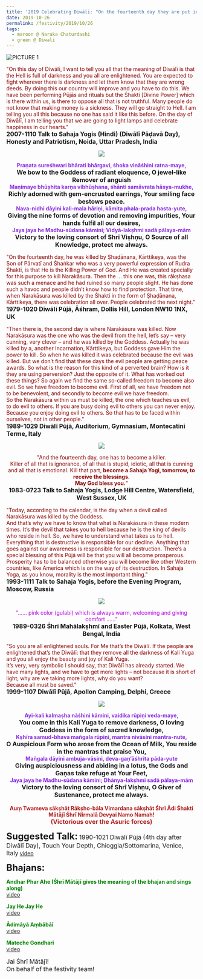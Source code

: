 ```yaml
---
title: '2019 Celebrating Diwālī: "On the fourteenth day they are put in the Hell. So that’s called as Naraka Chaturdaśhī" '
date: 2019-10-26
permalink: /festivity/2019/10/26
tags:
  - maroon @ Naraka Chaturdashi
  - green @ Diwali
---
```


![PICTURE 1](/images/image1.png)

<p>
<font color="DarkRed">"On this day of Diwālī, I want to tell you all that the meaning of Diwālī is that the Hell is full of darkness and you all are enlightened. You are expected to fight wherever there is darkness and let them know that they are wrong deeds. By doing this our country will improve and you have to do this. We have been performing Pūjās and rituals but the Śhakti [Divine Power] which is there within us, is there to oppose all that is not truthful. Many people do not know that making money is a sickness. They will go straight to Hell. I am telling you all this because no one has said it like this before. On the day of Diwālī, I am telling you that we are going to light lamps and celebrate happiness in our hearts."</font><br>
<font size="+0"><b>2007-1110 Talk to Sahaja Yogis (Hindi) (Diwālī Pāḍavā Day), Honesty and Patriotism, Noida, Uttar Pradesh, India</b></font>
</p>

<div style="text-align: center"><img src="https://pub-1e517d8c73a64c9c82977d676b1fff72.r2.dev/image224.png" /></div>

<p style="text-align:center;">
<font color="BlueViolet"><b>Praṇata sureśhwari bhārati bhārgavi, śhoka vināśhini ratna-maye,</b></font><br>
<font size="+0"><b>We bow to the Goddess of radiant eloquence, O jewel-like Remover of anguish</b></font><br>
<font color="BlueViolet"><b>Maṇimaye bhūṣhita karṇa vibhūṣhana, śhānti samāvrata hāsya-mukhe,</b></font><br>
<font size="+0"><b>Richly adorned with gem-encrusted earrings, Your smiling face bestows peace.</b></font><br>
<font color="BlueViolet"><b>Nava-nidhi dāyini kali-mala hāriṇi, kāmita phala-prada hasta-yute,</b></font><br>
<font size="+0"><b>Giving the nine forms of devotion and removing impurities, Your hands fulfil all our desires,</b></font><br>
<font color="BlueViolet"><b>Jaya jaya he Madhu-sūdana kāmini; Vidyā-lakṣhmi sadā pālaya-mām</b></font><br>
<font size="+0"><b>Victory to the loving consort of Shrī Viṣhṇu, O Source of all Knowledge, protect me always.</b></font>
</p>

<p>
<font color="DarkRed">"On the fourteenth day, he was killed by Ṣhaḍānana, Kārttikeya, was the Son of Pārvatī and Śhaṅkar who was a very powerful expression of Rudra Śhakti, is that He is the Killing Power of God. And He was created specially for this purpose to kill Narakāsura. Then the ... this one was, this rākṣhasa was such a menace and he had ruined so many people slight. He has done such a havoc and people didn’t know how to find protection.
That time, when Narakāsura was killed by the Śhakti in the form of Ṣhaḍānana, Kārttikeya, there was celebration all over. People celebrated the next night."</font><br>
<font size="+0"><b>1979-1020 Diwālī Pūjā, Āśhram, Dollis Hill, London NW10 1NX, UK</b></font>
</p>

<p>
<font color="DarkRed">"Then there is, the second day is where Narakāsura was killed. Now Narakāsura was the one who was the devil from the hell, let’s say – very cunning, very clever – and he was killed by the Goddess. Actually he was killed by a, another Incarnation, Kārttikeya, but Goddess gave Him the power to kill. So when he was killed it was celebrated because the evil was killed. But we don’t find that these days the evil people are getting peace awards. So what is the reason for this kind of a perverted brain? How is it they are using perversion? Just the opposite of it. What has worked out these things? So again we find the same so-called freedom to become also evil. So we have freedom to become evil. First of all, we have freedom not to be benevolent, and secondly to become evil we have freedom.<br>
So the Narakāsura within us must be killed, the one which teaches us evil, to do evil to others. If you are busy doing evil to others you can never enjoy. Because you enjoy doing evil to others. So that has to be faced within ourselves, not in other people."</font><br>
<font size="+0"><b>1989-1029 Diwālī Pūjā, Auditorium, Gymnasium, Montecatini Terme, Italy</b></font>
</p>

<div style="text-align: center"><img src="/images/image225.png" /></div>

<p style="text-align:center;">
<font color="DarkRed">"And the fourteenth day, one has to become a killer.<br>
Killer of all that is ignorance, of all that is stupid, idiotic, all that is cunning and all that is emotional. Kill that part, <b>become a Sahaja Yogi, tomorrow, to receive the blessings.<br>
May God bless you.</b>"</font><br>
<font size="+0"><b>1983-0723 Talk to Sahaja Yogis, Lodge Hill Centre, Watersfield, West Sussex, UK
</b></font>
</p>

<p>
<font color="DarkRed">"Today, according to the calendar, is the day when a devil called Narakāsura was killed by the Goddess.<br>
And that’s why we have to know that what is Narakāsura in these modern times. It’s the devil that takes you to hell because he is the king of devils who reside in hell. So, we have to understand what takes us to hell. Everything that is destructive is responsible for our decline. Anything that goes against our awareness is responsible for our destruction. There’s a special blessing of this Pūjā will be that you will all become prosperous. Prosperity has to be balanced otherwise you will become like other Western countries, like America which is on the way of its destruction. In Sahaja Yoga, as you know, morality is the most important thing."</font><br>
<font size="+0"><b>1993-1111 Talk to Sahaja Yogis, before the Evening Program, Moscow, Russia</b></font>
</p>

<div style="text-align: center"><img src="/images/image226.png" /></div>

<p style="text-align:center;">
<font color="BlueVioletd">"...... pink color (gulabi) which is always warm, welcoming and giving comfort ......"</font><br>
<font size="+0"><b>1989-0326 Śhrī Mahālakṣhmī and Easter Pūjā, Kolkata, West Bengal, India
</b></font>
</p>

<p>
<font color="DarkRed">"So you are all enlightened souls. For Me that’s the Diwālī. If the people are enlightened that’s the Diwālī: that they remove all the darkness of Kali Yuga and you all enjoy the beauty and joy of Kali Yuga.<br>
It’s very, very symbolic I should say, that Diwālī has already started. We have many lights, and we have to get more lights – not because it is short of light; why are we taking more lights, why do you want?<br>
Because all must be saved."</font><br>
<font size="+0"><b>1999-1107 Diwālī Pūjā, Apollon Camping, Delphi, Greece</b></font>
</p>

<div style="text-align: center"><img src="/images/image227.png" /></div>

<p style="text-align:center;">
<font color="BlueViolet"><b>Ayi-kali kalmaṣha nāśhini kāmini, vaidika rūpiṇi veda-maye,</b></font><br>
<font size="+0"><b>You come in this Kali Yuga to remove darkness, O loving Goddess in the form of sacred knowledge,</b></font><br>
<font color="BlueViolet"><b>Kṣhīra samud-bhava mañgala rūpiṇi, mantra nivāsini mantra-nute,</b></font><br>
<font size="+0"><b>O Auspicious Form who arose from the Ocean of Milk, You reside in the mantras that praise You,</b></font><br>
<font color="BlueViolet"><b>Mañgala dāyini ambuja-vāsini, deva-gaṇ’āśhrita pāda-yute</b></font><br>
<font size="+0"><b>Giving auspiciousness and abiding in a lotus, the Gods and Gaṇas take refuge at Your Feet,</b></font><br>
<font color="BlueViolet"><b>Jaya jaya he Madhu-sūdana kāmini; Dhānya-lakṣhmi sadā pālaya-mām</b></font><br> 
<font size="+0"><b>Victory to the loving consort of Shrī Viṣhṇu, O Giver of Sustenance, protect me always.</b></font><br> 
<br>
<font color="FireBrick"><b>Auṃ Twameva sākṣhāt Rākṣho-bāla Vimardana sākṣhāt Śhrī Ādi Śhakti Mātājī Śhrī Nirmalā Devyai Namo Namah!</b></font><br>  	
<font color="FireBrick"><font size="+0"><b>(Victorious over the Asuric forces)</b></font></font><br> 
</p>

<font size="+2"><b>Suggested Talk:</b></font> 
<font size="+0">1990-1021 Diwālī Pūjā (4th day after Diwālī Day), Touch Your Depth, Chioggia/Sottomarina, Venice, Italy</font>
<a href="https://www.youtube.com/watch?v=KaxWGDOE1aQ"> video</a><br>

<font size="+2"><b>Bhajans:</b></font>

<p>
<font color="green"><b>Andhar Phar Ahe (Śhrī Mātājī gives the meaning of the bhajan and sings along)</b></font><br>
<a href="https://seven-teams.github.io/Videos_Links.html"> video</a><br>
</p>

<p>
<font color="green"><b>Jay He Jay He</b></font><br>
<a href="https://www.youtube.com/watch?v=BM9TIVx2h3M">video</a>
</p>

<p>
<font color="green"><b>Ādimāyā Aṃbābāī</b></font><br>
<a href="https://seven-teams.github.io/Videos_Links.html">video</a>
</p>
 
<p>
<font color="green"><b>Mateche Gondhari</b></font><br>
<a href="https://www.youtube.com/watch?v=6HVszNo1EBo">video</a> 
</p>

<p>
<font size="+0">Jai Śhrī Mātājī!<br>
On behalf of the festivity team!</font>
</p>